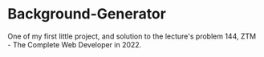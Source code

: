 # Background-Generator
One of my first little project, and solution to the lecture's problem 144, ZTM - The Complete Web Developer in 2022.
